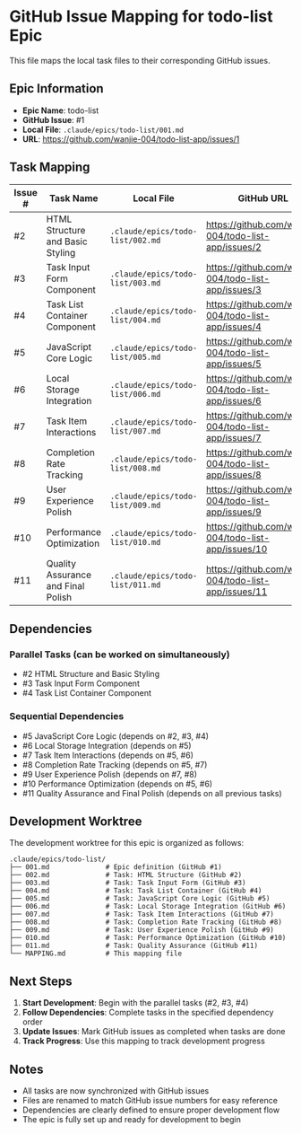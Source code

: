 # GitHub Issue Mapping for todo-list Epic

This file maps the local task files to their corresponding GitHub issues.

## Epic Information
- **Epic Name**: todo-list
- **GitHub Issue**: #1
- **Local File**: `.claude/epics/todo-list/001.md`
- **URL**: https://github.com/wanjie-004/todo-list-app/issues/1

## Task Mapping

| Issue # | Task Name | Local File | GitHub URL |
|---------|-----------|------------|------------|
| #2 | HTML Structure and Basic Styling | `.claude/epics/todo-list/002.md` | https://github.com/wanjie-004/todo-list-app/issues/2 |
| #3 | Task Input Form Component | `.claude/epics/todo-list/003.md` | https://github.com/wanjie-004/todo-list-app/issues/3 |
| #4 | Task List Container Component | `.claude/epics/todo-list/004.md` | https://github.com/wanjie-004/todo-list-app/issues/4 |
| #5 | JavaScript Core Logic | `.claude/epics/todo-list/005.md` | https://github.com/wanjie-004/todo-list-app/issues/5 |
| #6 | Local Storage Integration | `.claude/epics/todo-list/006.md` | https://github.com/wanjie-004/todo-list-app/issues/6 |
| #7 | Task Item Interactions | `.claude/epics/todo-list/007.md` | https://github.com/wanjie-004/todo-list-app/issues/7 |
| #8 | Completion Rate Tracking | `.claude/epics/todo-list/008.md` | https://github.com/wanjie-004/todo-list-app/issues/8 |
| #9 | User Experience Polish | `.claude/epics/todo-list/009.md` | https://github.com/wanjie-004/todo-list-app/issues/9 |
| #10 | Performance Optimization | `.claude/epics/todo-list/010.md` | https://github.com/wanjie-004/todo-list-app/issues/10 |
| #11 | Quality Assurance and Final Polish | `.claude/epics/todo-list/011.md` | https://github.com/wanjie-004/todo-list-app/issues/11 |

## Dependencies

### Parallel Tasks (can be worked on simultaneously)
- #2 HTML Structure and Basic Styling
- #3 Task Input Form Component
- #4 Task List Container Component

### Sequential Dependencies
- #5 JavaScript Core Logic (depends on #2, #3, #4)
- #6 Local Storage Integration (depends on #5)
- #7 Task Item Interactions (depends on #5, #6)
- #8 Completion Rate Tracking (depends on #5, #7)
- #9 User Experience Polish (depends on #7, #8)
- #10 Performance Optimization (depends on #5, #6)
- #11 Quality Assurance and Final Polish (depends on all previous tasks)

## Development Worktree

The development worktree for this epic is organized as follows:

```
.claude/epics/todo-list/
├── 001.md              # Epic definition (GitHub #1)
├── 002.md              # Task: HTML Structure (GitHub #2)
├── 003.md              # Task: Task Input Form (GitHub #3)
├── 004.md              # Task: Task List Container (GitHub #4)
├── 005.md              # Task: JavaScript Core Logic (GitHub #5)
├── 006.md              # Task: Local Storage Integration (GitHub #6)
├── 007.md              # Task: Task Item Interactions (GitHub #7)
├── 008.md              # Task: Completion Rate Tracking (GitHub #8)
├── 009.md              # Task: User Experience Polish (GitHub #9)
├── 010.md              # Task: Performance Optimization (GitHub #10)
├── 011.md              # Task: Quality Assurance (GitHub #11)
└── MAPPING.md          # This mapping file
```

## Next Steps

1. **Start Development**: Begin with the parallel tasks (#2, #3, #4)
2. **Follow Dependencies**: Complete tasks in the specified dependency order
3. **Update Issues**: Mark GitHub issues as completed when tasks are done
4. **Track Progress**: Use this mapping to track development progress

## Notes

- All tasks are now synchronized with GitHub issues
- Files are renamed to match GitHub issue numbers for easy reference
- Dependencies are clearly defined to ensure proper development flow
- The epic is fully set up and ready for development to begin